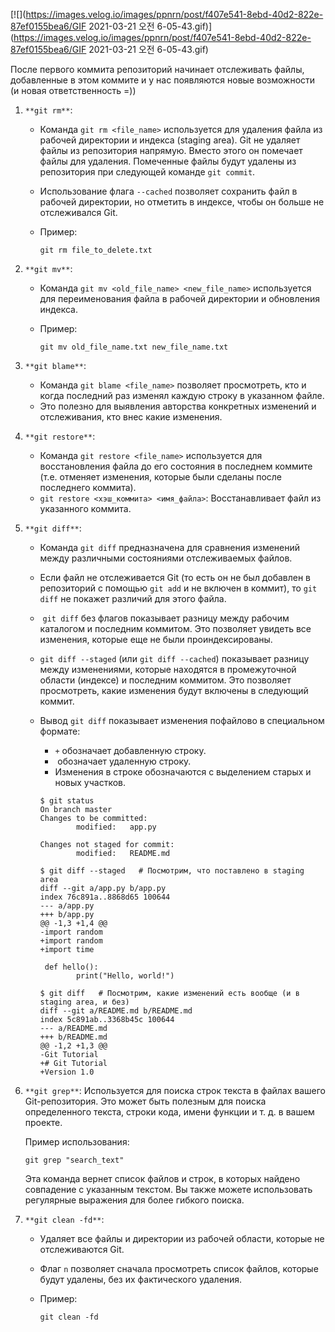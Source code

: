 [![](https://images.velog.io/images/ppnrn/post/f407e541-8ebd-40d2-822e-87ef0155bea6/GIF 2021-03-21 오전 6-05-43.gif)](https://images.velog.io/images/ppnrn/post/f407e541-8ebd-40d2-822e-87ef0155bea6/GIF 2021-03-21 오전 6-05-43.gif)

После первого коммита репозиторий начинает отслеживать файлы, добавленные в этом коммите и у нас появляются новые возможности (и новая ответственность =))

1. `**git rm**`:
    - Команда `git rm <file_name>` используется для удаления файла из рабочей директории и индекса (staging area). Git не удаляет файлы из репозитория напрямую. Вместо этого он помечает файлы для удаления. Помеченные файлы будут удалены из репозитория при следующей команде `git commit`.
    - Использование флага `--cached` позволяет сохранить файл в рабочей директории, но отметить в индексе, чтобы он больше не отслеживался Git.
    - Пример:
        
        ```Shell
        git rm file_to_delete.txt
        ```
        
2. `**git mv**`:
    - Команда `git mv <old_file_name> <new_file_name>` используется для переименования файла в рабочей директории и обновления индекса.
    - Пример:
        
        ```Shell
        git mv old_file_name.txt new_file_name.txt
        ```
        
3. `**git blame**`:
    - Команда `git blame <file_name>` позволяет просмотреть, кто и когда последний раз изменял каждую строку в указанном файле.
    - Это полезно для выявления авторства конкретных изменений и отслеживания, кто внес какие изменения.
4. `**git restore**`:
    - Команда `git restore <file_name>` используется для восстановления файла до его состояния в последнем коммите (т.е. отменяет изменения, которые были сделаны после последнего коммита).
    - `git restore <хэш_коммита> <имя_файла>`: Восстанавливает файл из указанного коммита.
5. `**git diff**`:
    - Команда `git diff` предназначена для сравнения изменений между различными состояниями отслеживаемых файлов.
    - Если файл не отслеживается Git (то есть он не был добавлен в репозиторий с помощью `git add` и не включен в коммит), то `git diff` не покажет различий для этого файла.
    -  `git diff` без флагов показывает разницу между рабочим каталогом и последним коммитом. Это позволяет увидеть все изменения, которые еще не были проиндексированы.
    - `git diff --staged` (или `git diff --cached`) показывает разницу между изменениями, которые находятся в промежуточной области (индексе) и последним коммитом. Это позволяет просмотреть, какие изменения будут включены в следующий коммит.
    - Вывод `git diff` показывает изменения пофайлово в специальном формате:
        
        - `+` обозначает добавленную строку.
        -  обозначает удаленную строку.
        - Изменения в строке обозначаются с выделением старых и новых участков.
        
        ```Shell
        $ git status
        On branch master
        Changes to be committed:
                modified:   app.py
        
        Changes not staged for commit:
                modified:   README.md
        
        $ git diff --staged   # Посмотрим, что поставлено в staging area 
        diff --git a/app.py b/app.py
        index 76c891a..8868d65 100644
        --- a/app.py
        +++ b/app.py
        @@ -1,3 +1,4 @@
        -import random
        +import random 
        +import time
        
         def hello():
                print("Hello, world!")
        
        $ git diff   # Посмотрим, какие изменений есть вообще (и в staging area, и без)
        diff --git a/README.md b/README.md
        index 5c891ab..3368b45c 100644
        --- a/README.md
        +++ b/README.md
        @@ -1,2 +1,3 @@
        -Git Tutorial 
        +# Git Tutorial
        +Version 1.0
        ```
        
6. `**git grep**`: Используется для поиска строк текста в файлах вашего Git-репозитория. Это может быть полезным для поиска определенного текста, строки кода, имени функции и т. д. в вашем проекте.
    
    Пример использования:
    
    ```Shell
    git grep "search_text"
    ```
    
    Эта команда вернет список файлов и строк, в которых найдено совпадение с указанным текстом. Вы также можете использовать регулярные выражения для более гибкого поиска.
    
7. `**git clean -fd**`:
    - Удаляет все файлы и директории из рабочей области, которые не отслеживаются Git.
    - Флаг `n` позволяет сначала просмотреть список файлов, которые будут удалены, без их фактического удаления.
    - Пример:
        
        ```Shell
        git clean -fd
        ```